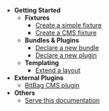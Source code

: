 * **Getting Started**
  * **Fixtures**
    * [Create a simple fixture](/fixture/simple-fixture.md)
    * [Create a CMS fixture](/fixture/cms-fixture.md)
  * **Bundles & Plugins**
    * [Declare a new bundle](/bundle-plugin/declare-bundle.md)
    * [Declare a new plugin](/bundle-plugin/declare-plugin.md)
  * **Templating**
    * [Extend a layout](/templating/extend-layout.md)
* **External Plugins**
  * [BitBag CMS plugin](/plugins/bitbag-cms.md)
* **Others**
  * [Serve this documentation](others/serve-this-documentation.md)